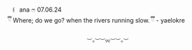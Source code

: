 ⠀⠀꒰⠀ana ෆ 07.06.24
  ⠀   
       ⠀ྀི Where; do we go? when the rivers running slow. ྀི - yaelokre
                               
                               ︶⊹︶︶୨୧︶︶⊹︶
